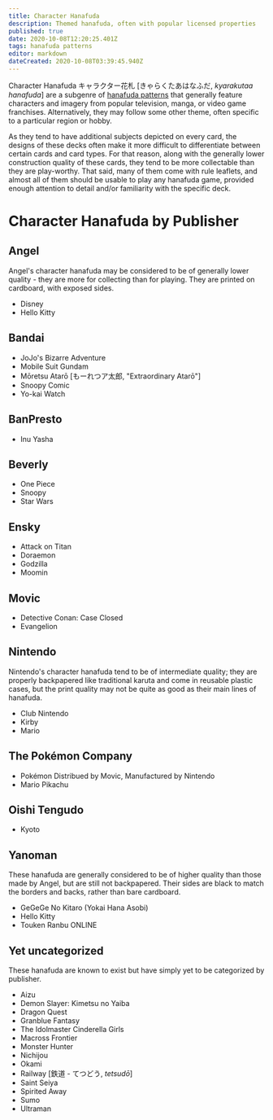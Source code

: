 ```yaml
---
title: Character Hanafuda
description: Themed hanafuda, often with popular licensed properties
published: true
date: 2020-10-08T12:20:25.401Z
tags: hanafuda patterns
editor: markdown
dateCreated: 2020-10-08T03:39:45.940Z
---
```


Character Hanafuda キャラクター花札 [きゃらくたあはなふだ, *kyarakutaa hanafuda*] are a subgenre of [hanafuda patterns](/en/hanafuda/patterns) that generally feature characters and imagery from popular television, manga, or video game franchises. Alternatively, they may follow some other theme, often specific to a particular region or hobby.

As they tend to have additional subjects depicted on every card, the designs of these decks often make it more difficult to differentiate between certain cards and card types. For that reason, along with the generally lower construction quality of these cards, they tend to be more collectable than they are play-worthy. That said, many of them come with rule leaflets, and almost all of them should be usable to play any hanafuda game, provided enough attention to detail and/or familiarity with the specific deck.

# Character Hanafuda by Publisher

## Angel
Angel's character hanafuda may be considered to be of generally lower quality - they are more for collecting than for playing. They are printed on cardboard, with exposed sides.
- Disney
- Hello Kitty


## Bandai
- JoJo's Bizarre Adventure
- Mobile Suit Gundam
- Mōretsu Atarō [もーれつア太郎, "Extraordinary Atarō"]
- Snoopy Comic
- Yo-kai Watch

## BanPresto
- Inu Yasha

## Beverly
- One Piece
- Snoopy
- Star Wars

## Ensky
- Attack on Titan
- Doraemon
- Godzilla
- Moomin

## Movic
- Detective Conan: Case Closed
- Evangelion

## Nintendo
Nintendo's character hanafuda tend to be of intermediate quality; they are properly backpapered like traditional karuta and come in reusable plastic cases, but the print quality may not be quite as good as their main lines of hanafuda.
- Club Nintendo
- Kirby
- Mario

## The Pokémon Company
- Pokémon
  Distribued by Movic, Manufactured by Nintendo
- Mario Pikachu

## Oishi Tengudo
- Kyoto

## Yanoman
These hanafuda are generally considered to be of higher quality than those made by Angel, but are still not backpapered. Their sides are black to match the borders and backs, rather than bare cardboard.
- GeGeGe No Kitaro (Yokai Hana Asobi)
- Hello Kitty
- Touken Ranbu ONLINE


## Yet uncategorized
These hanafuda are known to exist but have simply yet to be categorized by publisher.
- Aizu
- Demon Slayer: Kimetsu no Yaiba
- Dragon Quest
- Granblue Fantasy
- The Idolmaster Cinderella Girls
- Macross Frontier
- Monster Hunter
- Nichijou
- Okami
- Railway [鉄道 - てつどう, *tetsudō*]
- Saint Seiya
- Spirited Away
- Sumo
- Ultraman
